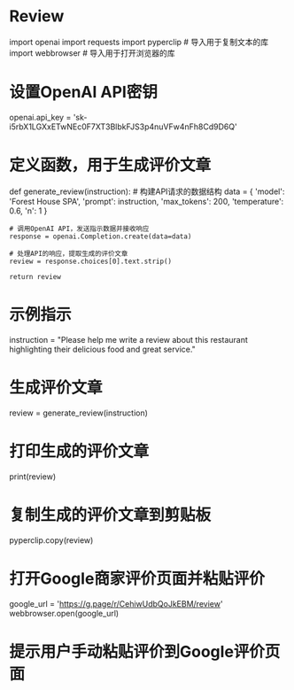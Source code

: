 # Review
import openai
import requests
import pyperclip  # 导入用于复制文本的库
import webbrowser  # 导入用于打开浏览器的库

# 设置OpenAI API密钥
openai.api_key = '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'

# 定义函数，用于生成评价文章
def generate_review(instruction):
    # 构建API请求的数据结构
    data = {
        'model': 'Forest House SPA',
        'prompt': instruction,
        'max_tokens': 200,
        'temperature': 0.6,
        'n': 1
    }

    # 调用OpenAI API，发送指示数据并接收响应
    response = openai.Completion.create(data=data)

    # 处理API的响应，提取生成的评价文章
    review = response.choices[0].text.strip()

    return review

# 示例指示
instruction = "Please help me write a review about this restaurant highlighting their delicious food and great service."

# 生成评价文章
review = generate_review(instruction)

# 打印生成的评价文章
print(review)

# 复制生成的评价文章到剪贴板
pyperclip.copy(review)

# 打开Google商家评价页面并粘贴评价
google_url = 'https://g.page/r/CehiwUdbQoJkEBM/review'
webbrowser.open(google_url)

# 提示用户手动粘贴评价到Google评价页面

